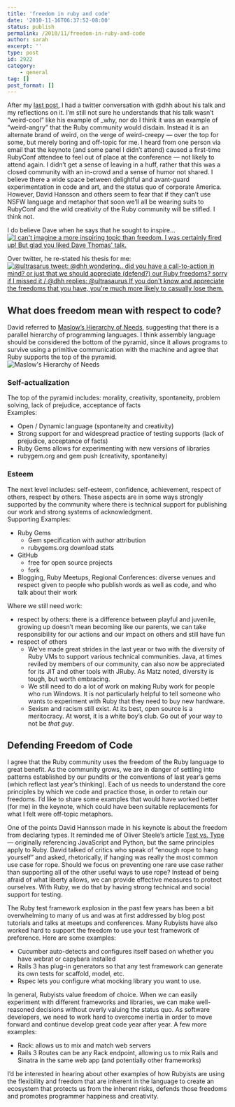 ```yaml
---
title: 'freedom in ruby and code'
date: '2010-11-16T06:37:52-08:00'
status: publish
permalink: /2010/11/freedom-in-ruby-and-code
author: sarah
excerpt: ''
type: post
id: 2922
category:
    - general
tag: []
post_format: []
---
```

After my [last post](https://www.ultrasaurus.com/sarahblog/2010/11/seek-to-inspire/), I had a twitter conversation with @dhh about his talk and my reflections on it. I’m still not sure he understands that his talk wasn’t “weird-cool” like his example of \_why, nor do I think it was an example of “weird-angry” that the Ruby community would disdain. Instead it is an alternate brand of weird, on the verge of weird-creepy — over the top for some, but merely boring and off-topic for me. I heard from one person via email that the keynote (and some panel I didn’t attend) caused a first-time RubyConf attendee to feel out of place at the conference — not likely to attend again. I didn’t get a sense of leaving in a huff, rather that this was a closed community with an in-crowd and a sense of humor not shared. I believe there a wide space between delightful and avant-guard experimentation in code and art, and the status quo of corporate America. However, David Hansson and others seem to fear that if they can’t use NSFW language and metaphor that soon we’ll all be wearing suits to RubyConf and the wild creativity of the Ruby community will be stifled. I think not.

I do believe Dave when he says that he sought to inspire…  
[![I can't imagine a more inspiring topic than freedom. I was certainly fired up! But glad you liked Dave Thomas' talk.](http://img.skitch.com/20101116-pphxp3iwbue6ytn8bf1f9sat67.png "freedom is inspiring")](http://twitter.com/#!/dhh/status/4268662210957312)

Over twitter, he re-stated his thesis for me:  
[![@ultrasarus tweet: @dhh wondering.. did you have a call-to-action in mind? or just that we should appreciate (defend?) our Ruby freedoms? sorry if I missed it / @dhh replies: @ultrasaurus If you don't know and appreciate the freedoms that you have, you're much more likely to casually lose them.](http://img.skitch.com/20101116-b1nj3ecaq5816k5qrjrrkmgcq4.png "@dhh reply on twiter")](http://twitter.com/#!/dhh/status/4285649351868416)

What does freedom mean with respect to code?
--------------------------------------------

David referred to [Maslow’s Hierarchy of Needs](http://en.wikipedia.org/wiki/Maslow%27s_hierarchy_of_needs), suggesting that there is a parallel hierarchy of programming languages. I think assembly language should be considered the bottom of the pyramid, since it allows programs to survive using a primitive communication with the machine and agree that Ruby supports the top of the pyramid.  
![Maslow's Hierarchy of Needs](http://img.skitch.com/20101116-je6b6738eh31k7pep9hqq3c7qw.medium.jpg)

### Self-actualization

The top of the pyramid includes: morality, creativity, spontaneity, problem solving, lack of prejudice, acceptance of facts  
Examples:

- Open / Dynamic language (spontaneity and creativity)
- Strong support for and widespread practice of testing supports (lack of prejudice, acceptance of facts)
- Ruby Gems allows for experimenting with new versions of libraries
- rubygem.org and gem push (creativity, spontaneity)

### Esteem

The next level includes: self-esteem, confidence, achievement, respect of others, respect by others. These aspects are in some ways strongly supported by the community where there is technical support for publishing our work and strong systems of acknowledgment.  
Supporting Examples:

- Ruby Gems 
  - Gem specification with author attribution
  - rubygems.org download stats
- GitHub 
  - free for open source projects
  - fork
- Blogging, Ruby Meetups, Regional Conferences: diverse venues and respect given to people who publish words as well as code, and who talk about their work

Where we still need work:

- respect by others: there is a difference between playful and juvenile, growing up doesn’t mean becoming like our parents, we can take responsibility for our actions and our impact on others and still have fun
- respect of others 
  - We’ve made great strides in the last year or two with the diversity of Ruby VMs to support various technical communities. Java, at times reviled by members of our community, can also now be appreciated for its JIT and other tools with JRuby. As Matz noted, diversity is tough, but worth embracing.
  - We still need to do a lot of work on making Ruby work for people who run Windows. It is not particularly helpful to tell someone who wants to experiment with Ruby that they need to buy new hardware.
  - Sexism and racism still exist. At its best, open source is a meritocracy. At worst, it is a white boy’s club. Go out of your way to not be *that guy*.

Defending Freedom of Code
-------------------------

I agree that the Ruby community uses the freedom of the Ruby language to great benefit. As the community grows, we are in danger of settling into patterns established by our pundits or the conventions of last year’s gems (which reflect last year’s thinking). Each of us needs to understand the core principles by which we code and practice those, in order to retain our freedoms. I’d like to share some examples that would have worked better (for me) in the keynote, which could have been suitable replacements for what I felt were off-topic metaphors.

One of the points David Hannsson made in his keynote is about the freedom from declaring types. It reminded me of Oliver Steele’s article [Test vs. Type](http://osteele.com/archives/2003/08/test-versus-type) — originally referencing JavaScript and Python, but the same principles apply to Ruby. David talked of critics who speak of “enough rope to hang yourself” and asked, rhetorically, if hanging was really the most common use case for rope. Should we focus on preventing one rare use case rather than supporting all of the other useful ways to use rope? Instead of being afraid of what liberty allows, we can provide effective measures to protect ourselves. With Ruby, we do that by having strong technical and social support for testing.

The Ruby test framework explosion in the past few years has been a bit overwhelming to many of us and was at first addressed by blog post tutorials and talks at meetups and conferences. Many Rubyists have also worked hard to support the freedom to use your test framework of preference. Here are some examples:

- Cucumber auto-detects and configures itself based on whether you have webrat or capybara installed
- Rails 3 has plug-in generators so that any test framework can generate its own tests for scaffold, model, etc.
- Rspec lets you configure what mocking library you want to use.

In general, Rubyists value freedom of choice. When we can easily experiment with different frameworks and libraries, we can make well-reasoned decisions without overly valuing the status quo. As software developers, we need to work hard to overcome inertia in order to move forward and continue develop great code year after year. A few more examples:

- Rack: allows us to mix and match web servers
- Rails 3 Routes can be any Rack endpoint, allowing us to mix Rails and Sinatra in the same web app (and potentially other frameworks)

I’d be interested in hearing about other examples of how Rubyists are using the flexibility and freedom that are inherent in the language to create an ecosystem that protects us from the inherent risks, defends those freedoms and promotes programmer happiness and creativity.